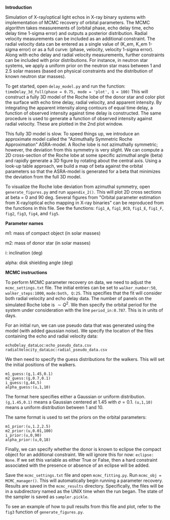**Introduction**

Simulation of X-ray/optical light echos in X-ray binary systems with implementation of MCMC recovery of orbital parameters.
The MCMC algorithm takes measurements of (orbital phase, echo delay time, echo delay time 1-sigma error) and outputs a posterior distribution.
Radial velocity measurements can be included as an additional constraint. The radial velocity data can be entered as a single value of (K_em, K_em 1-sigma error) or as a full curve: (phase, velocity, velocity 1-sigma error).
Along with echo delay and radial velocity measurements, further constraints can be included with prior distributions. For instance, in neutron star systems, we apply a uniform prior on the neutron star mass between 1 and 2.5 solar masses (based on physical constraints and the distribution of known neutron star masses).

To get started, open ``delay_model.py`` and run the function: ``timeDelay_3d_full(phase = 0.75, mode = 'plot', Q = 100)``
This will construct a fully 3D model of the Roche lobe of the donor star and color plot the surface with echo time delay, radial velocity, and apparent intensity.
By integrating the apparent intensity along contours of equal time delay, a function of observed intensity against time delay is constructed. The same procedure is used to generate a function of observed intensity against radial velocity. These are plotted in the 2nd plot window.

This fully 3D model is slow. To speed things up, we introduce an approximate model called the "Azimuthally Symmetric Roche Approximation" ASRA-model. A Roche lobe is not azimuthally symmetric; however, the deviation from this symmetry is very slight. We can compute a 2D cross-section of the Roche lobe at some specific azimuthal angle (beta) and rapidly generate a 3D figure by rotating about the central axis. Using a look-up table approach, we build a map of beta against the orbital parameters so that the ASRA-model is generated for a beta that minimizes the deviation from the full 3D model.

To visualize the Roche lobe deviation from azimuthal symmetry, open ``generate_figures.py`` and run ``appendix_2()``. This will plot 2D cross sections at beta = 0 and 90 deg. Several figures from "Orbital parameter estimation from X-ray/optical echo mapping in X-ray binaries" can be reproduced from the functions in this file. See the functions: ``fig1_A``, ``fig1_BCD``, ``fig1_E``, ``fig1_F``, ``fig2``, ``fig3``, ``fig4``, and ``fig5``.

**Parameter names**

m1: mass of compact object (in solar masses)

m2: mass of donor star (in solar masses)

i: inclination (deg)

alpha: disk shielding angle (deg)

**MCMC instructions**

To perform MCMC parameter recovery on data, we need to adjust the ``mcmc_settings.txt`` file. The initial entries can be set to ``walker_number:50``, ``walker_steps:1000``, ``mode:both, Q:25``. This specifies that the fit will consider both radial velocity and echo delay data. The number of panels on the simulated Roche lobe is $\sim Q^2$. We then specify the orbital period for the system under consideration with the line ``period_in:0.787``. This is in units of days.

For an initial run, we can use pseudo data that was generated using the model (with added gaussian noise). We specify the location of the files containing the echo and radial velocity data:

```
echoDelay_dataLoc:echo_pseudo_data.csv
radialVelocity_dataLoc:radial_pseudo_data.csv
```

We then need to specify the guess distributions for the walkers. This will set the initial positions of the walkers.

```
m1_guess:(g,1.45,0.1)
m2_guess:(g,0.7,0.1)
i_guess:(g,44,5)
alpha_guess:(u,1,10)
```

The format here specifies either a Gaussian or uniform distribution. ``(g,1.45,0.1)`` means a Gaussian centered at 1.45 with $\sigma = 0.1$. ``(u,1,10)`` means a uniform distribution between 1 and 10.

The same format is used to set the priors on the orbital parameters:

```
m1_prior:(u,1.2,2.5)
m2_prior:(u,0.01,100)
i_prior:(u,0,90)
alpha_prior:(u,0,18)
```

Finally, we can specify whether the donor is known to eclipse the compact object for an additional constraint. We will ignore this for now: ``eclipse: None``. If we set this variable as either True or False, then a hard constraint associated with the presence or absence of an eclipse will be added.

Save the ``mcmc_settings.txt`` file and open ``mcmc_fitting.py``. Run ``mcmc_obj = MCMC_manager()``. This will automatically begin running a parameter recovery. Results are saved in the ``mcmc_results`` directory. Specifically, the files will be in a subdirectory named as the UNIX time when the run began. The state of the sampler is saved as ``sampler.pickle``.

To see an example of how to pull results from this file and plot, refer to the ``fig3`` function of ``generate_figures.py``.








